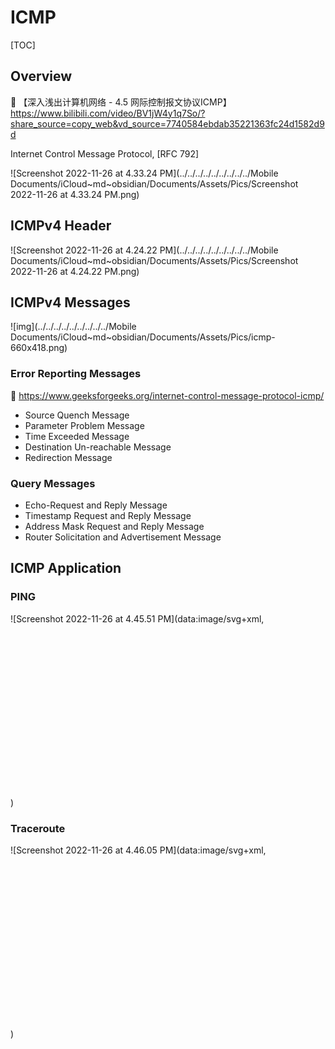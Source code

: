 # ICMP



[TOC]



## Overview

:link: 【深入浅出计算机网络 - 4.5 网际控制报文协议ICMP】 https://www.bilibili.com/video/BV1jW4y1q7So/?share_source=copy_web&vd_source=7740584ebdab35221363fc24d1582d9d



Internet Control Message Protocol, [RFC 792]



![Screenshot 2022-11-26 at 4.33.24 PM](../../../../../../../../../Mobile Documents/iCloud~md~obsidian/Documents/Assets/Pics/Screenshot 2022-11-26 at 4.33.24 PM.png)

## ICMPv4 Header

![Screenshot 2022-11-26 at 4.24.22 PM](../../../../../../../../../Mobile Documents/iCloud~md~obsidian/Documents/Assets/Pics/Screenshot 2022-11-26 at 4.24.22 PM.png)



## ICMPv4 Messages

![img](../../../../../../../../../Mobile Documents/iCloud~md~obsidian/Documents/Assets/Pics/icmp-660x418.png)



### Error Reporting Messages

:link: https://www.geeksforgeeks.org/internet-control-message-protocol-icmp/

- Source Quench Message
- Parameter Problem Message
- Time Exceeded Message
- Destination Un-reachable Message
- Redirection Message



### Query Messages

- Echo-Request and Reply Message
- Timestamp Request and Reply Message
- Address Mask Request and Reply Message
- Router Solicitation and Advertisement Message



## ICMP Application

### PING

![Screenshot 2022-11-26 at 4.45.51 PM](data:image/svg+xml,<svg xmlns="http://www.w3.org/2000/svg" viewBox="0 0 2724 1498"></svg>)



### Traceroute

![Screenshot 2022-11-26 at 4.46.05 PM](data:image/svg+xml,<svg xmlns="http://www.w3.org/2000/svg" viewBox="0 0 2724 1498"></svg>)






